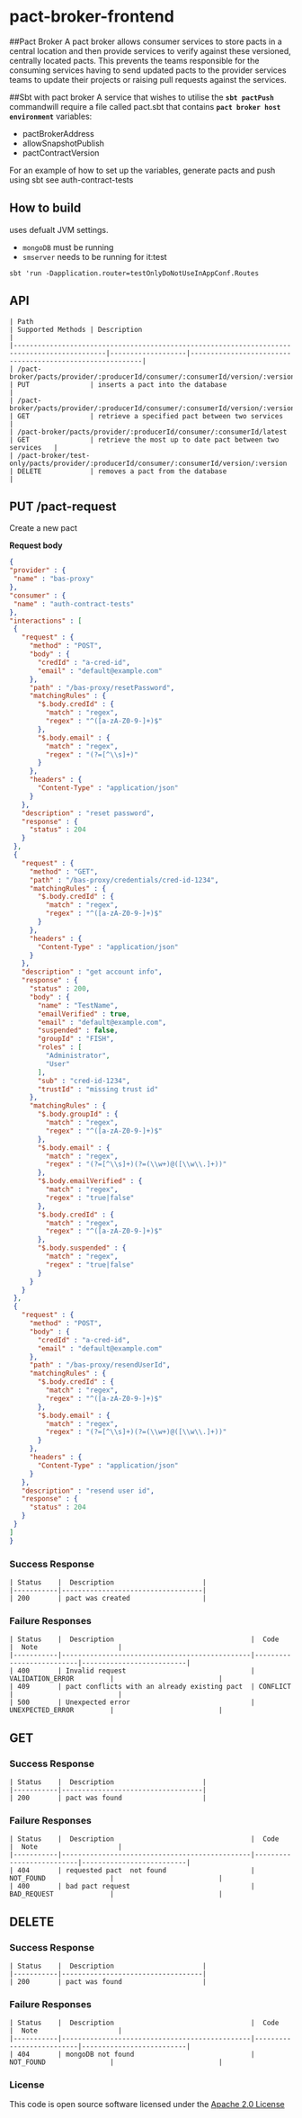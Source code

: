 
# pact-broker-frontend

##Pact Broker
A pact broker allows consumer services to store pacts in a central location and then provide services to verify against these versioned, centrally located pacts. This prevents the teams responsible for the consuming services having to send updated pacts to the provider services teams to update their projects or raising pull requests against the services.

##Sbt with pact broker
A service that wishes to utilise the **`sbt pactPush`**  commandwill require a file called pact.sbt that contains  **`pact broker host environment`** variables: 
* pactBrokerAddress
* allowSnapshotPublish
* pactContractVersion 


For an example of how to set up the variables, generate pacts and push using sbt see auth-contract-tests

## How to build
uses defualt JVM settings.
- ```mongoDB```  must be running
- ```smserver``` needs to be running for it:test

```sbtshell
sbt 'run -Dapplication.router=testOnlyDoNotUseInAppConf.Routes
```
## API

    | Path                                                                                        | Supported Methods | Description                                              |
    |---------------------------------------------------------------------------------------------|-------------------|----------------------------------------------------------|
    | /pact-broker/pacts/provider/:producerId/consumer/:consumerId/version/:version            | PUT               | inserts a pact into the database                         |
    | /pact-broker/pacts/provider/:producerId/consumer/:consumerId/version/:version            | GET               | retrieve a specified pact between two services           |
    | /pact-broker/pacts/provider/:producerId/consumer/:consumerId/latest                      | GET               | retrieve the most up to date pact between two services   |
    | /pact-broker/test-only/pacts/provider/:producerId/consumer/:consumerId/version/:version  | DELETE            | removes a pact from the database                         |

## PUT /pact-request

Create a new pact

**Request body**

   ```json
{
  "provider" : {
    "name" : "bas-proxy"
  },
  "consumer" : {
    "name" : "auth-contract-tests"
  },
  "interactions" : [
    {
      "request" : {
        "method" : "POST",
        "body" : {
          "credId" : "a-cred-id",
          "email" : "default@example.com"
        },
        "path" : "/bas-proxy/resetPassword",
        "matchingRules" : {
          "$.body.credId" : {
            "match" : "regex",
            "regex" : "^([a-zA-Z0-9-]+)$"
          },
          "$.body.email" : {
            "match" : "regex",
            "regex" : "(?=[^\\s]+)"
          }
        },
        "headers" : {
          "Content-Type" : "application/json"
        }
      },
      "description" : "reset password",
      "response" : {
        "status" : 204
      }
    },
    {
      "request" : {
        "method" : "GET",
        "path" : "/bas-proxy/credentials/cred-id-1234",
        "matchingRules" : {
          "$.body.credId" : {
            "match" : "regex",
            "regex" : "^([a-zA-Z0-9-]+)$"
          }
        },
        "headers" : {
          "Content-Type" : "application/json"
        }
      },
      "description" : "get account info",
      "response" : {
        "status" : 200,
        "body" : {
          "name" : "TestName",
          "emailVerified" : true,
          "email" : "default@example.com",
          "suspended" : false,
          "groupId" : "FISH",
          "roles" : [
            "Administrator",
            "User"
          ],
          "sub" : "cred-id-1234",
          "trustId" : "missing trust id"
        },
        "matchingRules" : {
          "$.body.groupId" : {
            "match" : "regex",
            "regex" : "^([a-zA-Z0-9-]+)$"
          },
          "$.body.email" : {
            "match" : "regex",
            "regex" : "(?=[^\\s]+)(?=(\\w+)@([\\w\\.]+))"
          },
          "$.body.emailVerified" : {
            "match" : "regex",
            "regex" : "true|false"
          },
          "$.body.credId" : {
            "match" : "regex",
            "regex" : "^([a-zA-Z0-9-]+)$"
          },
          "$.body.suspended" : {
            "match" : "regex",
            "regex" : "true|false"
          }
        }
      }
    },
    {
      "request" : {
        "method" : "POST",
        "body" : {
          "credId" : "a-cred-id",
          "email" : "default@example.com"
        },
        "path" : "/bas-proxy/resendUserId",
        "matchingRules" : {
          "$.body.credId" : {
            "match" : "regex",
            "regex" : "^([a-zA-Z0-9-]+)$"
          },
          "$.body.email" : {
            "match" : "regex",
            "regex" : "(?=[^\\s]+)(?=(\\w+)@([\\w\\.]+))"
          }
        },
        "headers" : {
          "Content-Type" : "application/json"
        }
      },
      "description" : "resend user id",
      "response" : {
        "status" : 204
      }
    }
  ]
}
```

### Success Response

    | Status    |  Description                      |
    |-----------|-----------------------------------|
    | 200       | pact was created                  |
    
### Failure Responses
    
    | Status    |  Description                                  |  Code                    |  Note                    |
    |-----------|-----------------------------------------------|--------------------------|--------------------------|
    | 400       | Invalid request                               | VALIDATION_ERROR         |                          |
    | 409       | pact conflicts with an already existing pact  | CONFLICT                 |                          |
    | 500       | Unexpected error                              | UNEXPECTED_ERROR         |                          |


## GET

### Success Response

    | Status    |  Description                      |
    |-----------|-----------------------------------|
    | 200       | pact was found                    |
    
### Failure Responses
    
    | Status    |  Description                                  |  Code                    |  Note                    |
    |-----------|-----------------------------------------------|--------------------------|--------------------------|
    | 404       | requested pact  not found                     | NOT_FOUND                |                          |
    | 400       | bad pact request                              | BAD_REQUEST              |                          |

## DELETE 

### Success Response

    | Status    |  Description                      |
    |-----------|-----------------------------------|
    | 200       | pact was found                    |
    
### Failure Responses
    
    | Status    |  Description                                  |  Code                    |  Note                    |
    |-----------|-----------------------------------------------|--------------------------|--------------------------|
    | 404       | mongoDB not found                             | NOT_FOUND                |                          |


### License

This code is open source software licensed under the [Apache 2.0 License]("http://www.apache.org/licenses/LICENSE-2.0.html")
